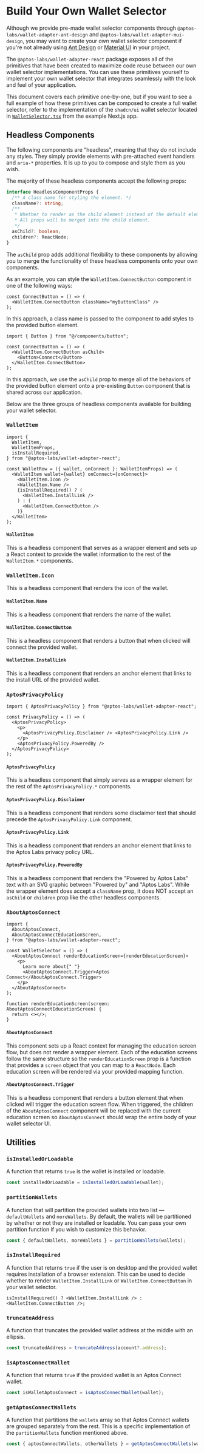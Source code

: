 # Build Your Own Wallet Selector

Although we provide pre-made wallet selector components through `@aptos-labs/wallet-adapter-ant-design` and `@aptos-labs/wallet-adapter-mui-design`, you may want to create your own wallet selector component if you're not already using [Ant Design](https://ant.design/) or [Material UI](https://mui.com/material-ui/) in your project.

The `@aptos-labs/wallet-adapter-react` package exposes all of the primitives that have been created to maximize code reuse between our own wallet selector implementations. You can use these primitives yourself to implement your own wallet selector that integrates seamlessly with the look and feel of your application.

This document covers each primitive one-by-one, but if you want to see a full example of how these primitives can be composed to create a full wallet selector, refer to the implementation of the `shadcn/ui` wallet selector located in [`WalletSelector.tsx`](../../../apps/nextjs-example/src/components/WalletSelector.tsx) from the example Next.js app.

## Headless Components

The following components are "headless", meaning that they do not include any styles. They simply provide elements with pre-attached event handlers and `aria-*` properties. It is up to you to compose and style them as you wish.

The majority of these headless components accept the following props:

```ts
interface HeadlessComponentProps {
  /** A class name for styling the element. */
  className?: string;
  /**
   * Whether to render as the child element instead of the default element provided.
   * All props will be merged into the child element.
   */
  asChild?: boolean;
  children?: ReactNode;
}
```

The `asChild` prop adds additional flexibility to these components by allowing you to merge the functionality of these headless components onto your own components.

As an example, you can style the `WalletItem.ConnectButton` component in one of the following ways:

```tsx
const ConnectButton = () => (
  <WalletItem.ConnectButton className="myButtonClass" />
);
```

In this approach, a class name is passed to the component to add styles to the provided button element.

```tsx
import { Button } from "@/components/button";

const ConnectButton = () => (
  <WalletItem.ConnectButton asChild>
    <Button>Connect</Button>
  </WalletItem.ConnectButton>
);
```

In this approach, we use the `asChild` prop to merge all of the behaviors of the provided button element onto a pre-existing `Button` component that is shared across our application.

Below are the three groups of headless components available for building your wallet selector.

### `WalletItem`

```tsx
import {
  WalletItem,
  WalletItemProps,
  isInstallRequired,
} from "@aptos-labs/wallet-adapter-react";

const WalletRow = ({ wallet, onConnect }: WalletItemProps) => (
  <WalletItem wallet={wallet} onConnect={onConnect}>
    <WalletItem.Icon />
    <WalletItem.Name />
    {isInstallRequired() ? (
      <WalletItem.InstallLink />
    ) : (
      <WalletItem.ConnectButton />
    )}
  </WalletItem>
);
```

#### `WalletItem`

This is a headless component that serves as a wrapper element and sets up a React context to provide the wallet information to the rest of the `WalletItem.*` components.

### `WalletItem.Icon`

This is a headless component that renders the icon of the wallet.

#### `WalletItem.Name`

This is a headless component that renders the name of the wallet.

#### `WalletItem.ConnectButton`

This is a headless component that renders a button that when clicked will connect the provided wallet.

#### `WalletItem.InstallLink`

This is a headless component that renders an anchor element that links to the install URL of the provided wallet.

### `AptosPrivacyPolicy`

```tsx
import { AptosPrivacyPolicy } from "@aptos-labs/wallet-adapter-react";

const PrivacyPolicy = () => (
  <AptosPrivacyPolicy>
    <p>
      <AptosPrivacyPolicy.Disclaimer /> <AptosPrivacyPolicy.Link />
    </p>
    <AptosPrivacyPolicy.PoweredBy />
  </AptosPrivacyPolicy>
);
```

#### `AptosPrivacyPolicy`

This is a headless component that simply serves as a wrapper element for the rest of the `AptosPrivacyPolicy.*` components.

#### `AptosPrivacyPolicy.Disclaimer`

This is a headless component that renders some disclaimer text that should precede the `AptosPrivacyPolicy.Link` component.

#### `AptosPrivacyPolicy.Link`

This is a headless component that renders an anchor element that links to the Aptos Labs privacy policy URL.

#### `AptosPrivacyPolicy.PoweredBy`

This is a headless component that renders the "Powered by Aptos Labs" text with an SVG graphic between "Powered by" and "Aptos Labs". While the wrapper element does accept a `className` prop, it does NOT accept an `asChild` or `children` prop like the other headless components.

### `AboutAptosConnect`

```tsx
import {
  AboutAptosConnect,
  AboutAptosConnectEducationScreen,
} from "@aptos-labs/wallet-adapter-react";

const WalletSelector = () => (
  <AboutAptosConnect renderEducationScreen={renderEducationScreen}>
    <p>
      Learn more about{" "}
      <AboutAptosConnect.Trigger>Aptos Connect</AboutAptosConnect.Trigger>
    </p>
  </AboutAptosConnect>
);

function renderEducationScreen(screen: AboutAptosConnectEducationScreen) {
  return <></>;
}
```

#### `AboutAptosConnect`

This component sets up a React context for managing the education screen flow, but does not render a wrapper element. Each of the education screens follow the same structure so the `renderEducationScreen` prop is a function that provides a `screen` object that you can map to a `ReactNode`. Each education screen will be rendered via your provided mapping function.

#### `AboutAptosConnect.Trigger`

This is a headless component that renders a button element that when clicked will trigger the education screen flow. When triggered, the children of the `AboutAptosConnect` component will be replaced with the current education screen so `AboutAptosConnect` should wrap the entire body of your wallet selector UI.

## Utilities

### `isInstalledOrLoadable`

A function that returns `true` is the wallet is installed or loadable.

```ts
const installedOrLoadable = isInstalledOrLoadable(wallet);
```

### `partitionWallets`

A function that will partition the provided wallets into two list — `defaultWallets` and `moreWallets`. By default, the wallets will be partitioned by whether or not they are installed or loadable. You can pass your own partition function if you wish to customize this behavior.

```ts
const { defaultWallets, moreWallets } = partitionWallets(wallets);
```

### `isInstallRequired`

A function that returns `true` if the user is on desktop and the provided wallet requires installation of a browser extension. This can be used to decide whether to render `WalletItem.InstallLink` or `WalletItem.ConnectButton` in your wallet selector.

```tsx
isInstallRequired() ? <WalletItem.InstallLink /> : <WalletItem.ConnectButton />;
```

### `truncateAddress`

A function that truncates the provided wallet address at the middle with an ellipsis.

```ts
const truncatedAddress = truncateAddress(account?.address);
```

### `isAptosConnectWallet`

A function that returns `true` if the provided wallet is an Aptos Connect wallet.

```ts
const isWalletAptosConnect = isAptosConnectWallet(wallet);
```

### `getAptosConnectWallets`

A function that partitions the `wallets` array so that Aptos Connect wallets are grouped separately from the rest. This is a specific implementation of the `partitionWallets` function mentioned above.

```ts
const { aptosConnectWallets, otherWallets } = getAptosConnectWallets(wallets);
```
